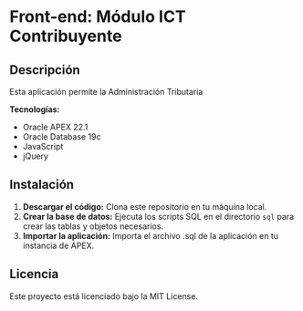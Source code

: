 # Front-end: Módulo ICT Contribuyente

## Descripción

Esta aplicación permite la Administración Tributaria

**Tecnologías:**

* Oracle APEX 22.1
* Oracle Database 19c
* JavaScript
* jQuery

## Instalación

1. **Descargar el código:** Clona este repositorio en tu máquina local.
2. **Crear la base de datos:** Ejecuta los scripts SQL en el directorio `sql` para crear las tablas y objetos necesarios.
3. **Importar la aplicación:** Importa el archivo .sql de la aplicación en tu instancia de APEX.

## Licencia

Este proyecto está licenciado bajo la MIT License.
